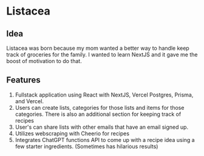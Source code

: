 # Listacea

## Idea
Listacea was born because my mom wanted a better way to handle keep track of groceries for the family. I wanted to learn NextJS and it gave me the boost of motivation to do that.

## Features
1. Fullstack application using React with NextJS, Vercel Postgres, Prisma, and Vercel.
2. Users can create lists, categories for those lists and items for those categories. There is also an additional section for keeping track of recipes
3. User's can share lists with other emails that have an email signed up.
5. Utilizes webscraping with Cheerio for recipes
6. Integrates ChatGPT functions API to come up with a recipe idea using a few starter ingredients. (Sometimes has hilarious results)
